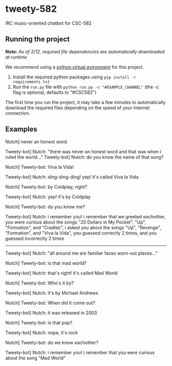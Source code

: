 # tweety-582
IRC music-oriented chatbot for CSC-582

## Running the project

**Note:**
*As of 2/12, required file dependencies are automatically downloaded at runtime*

We recommend using a [python virtual evironment](https://docs.python.org/3/library/venv.html) for this project.

1. Install the required python packages using `pip install -r requirements.txt`
2. Run the `run.py` file with `python run.py -c "#EXAMPLE_CHANNEL"` (the -c flag
   is optional, defaults to "#CSC582")

The first time you run the project, it may take a few minutes to automatically
download the required files depending on the speed of your internet connection.

## Examples

Nutch] never an honest word

Tweety-bot] Nutch: "there was never an honest word and that was when i ruled the
world..."
Tweety-bot] Nutch: do you know the name of that song?

Nutch] Tweety-bot: Viva la Vida!

Tweety-bot] Nutch: ding-ding-ding! yep! it's called Viva la Vida

Nutch] Tweety-bot: by Coldplay, right?

Tweety-bot] Nutch: yep! it's by Coldplay

Nutch] Tweety-bot: do you know me?

Tweety-bot] Nutch: i remember you! i remember that we greeted eachother, you were curious about the songs "20 Dollars in My Pocket", "Up", "Formation", and "Cradles", i asked you about the songs "Up", "Revenge", "Formation", and "Viva la Vida", you guessed correctly 2 times, and you guessed incorrectly 2 times

---

Tweety-bot] Nutch: "all around me are familiar faces worn-out places..."

Nutch] Tweety-bot: is that mad world?

Tweety-bot] Nutch: that's right! it's called Mad World

Nutch] Tweety-bot: Who's it by?

Tweety-bot] Nutch: it's by Michael Andrews

Nutch] Tweety-bot: When did it come out?

Tweety-bot] Nutch: it was released in 2003

Nutch] Tweety-bot: is that pop?

Tweety-bot] Nutch: nope, it's rock

Nutch] Tweety-bot: do we know eachother?

Tweety-bot] Nutch: i remember you! i remember that you were curious about the song "Mad World"
